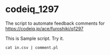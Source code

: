 # codeiq_1297
The script to automate feedback comments for https://codeiq.jp/ace/furoshiki/q1297

This is Sample script. Try it.

`cat in.csv | comment.pl`
